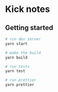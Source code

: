 # Kick notes

## Getting started

```sh
# run dev server
yarn start

# make the build
yarn build

# run tests
yarn test

# run prettier
yarn prettier
```
